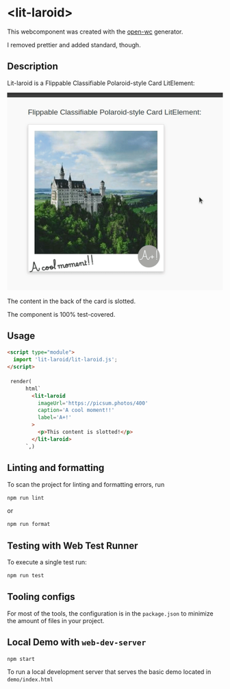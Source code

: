 # \<lit-laroid>

This webcomponent was created with the [open-wc](https://github.com/open-wc/open-wc) generator.

I removed prettier and added standard, though.

## Description

Lit-laroid is a Flippable Classifiable Polaroid-style Card LitElement:

![Description of GIF](./lit-laroid.gif)

The content in the back of the card is slotted.

The component is 100% test-covered.

## Usage

```html
<script type="module">
  import 'lit-laroid/lit-laroid.js';
</script>

 render(
      html`
        <lit-laroid
          imageUrl='https://picsum.photos/400'
          caption='A cool moment!!'
          label='A+!'
        >
          <p>This content is slotted!</p>
        </lit-laroid>
      `,)
```

## Linting and formatting

To scan the project for linting and formatting errors, run

```bash
npm run lint
```

or

```bash
npm run format
```

## Testing with Web Test Runner

To execute a single test run:

```bash
npm run test
```

## Tooling configs

For most of the tools, the configuration is in the `package.json` to minimize the amount of files in your project.


## Local Demo with `web-dev-server`

```bash
npm start
```

To run a local development server that serves the basic demo located in `demo/index.html`
